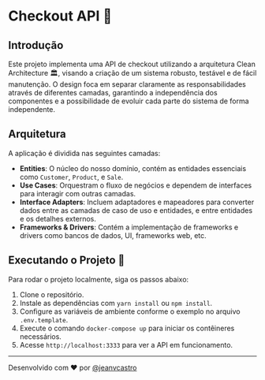# Checkout API 🛒

## Introdução

Este projeto implementa uma API de checkout utilizando a arquitetura Clean Architecture 🏛️, visando a criação de um sistema robusto, testável e de fácil manutenção. O design foca em separar claramente as responsabilidades através de diferentes camadas, garantindo a independência dos componentes e a possibilidade de evoluir cada parte do sistema de forma independente.

## Arquitetura

A aplicação é dividida nas seguintes camadas:

- **Entities**: O núcleo do nosso domínio, contém as entidades essenciais como `Customer`, `Product`, e `Sale`.
- **Use Cases**: Orquestram o fluxo de negócios e dependem de interfaces para interagir com outras camadas.
- **Interface Adapters**: Incluem adaptadores e mapeadores para converter dados entre as camadas de caso de uso e entidades, e entre entidades e os detalhes externos.
- **Frameworks & Drivers**: Contém a implementação de frameworks e drivers como bancos de dados, UI, frameworks web, etc.

## Executando o Projeto 🚀

Para rodar o projeto localmente, siga os passos abaixo:

1. Clone o repositório.
2. Instale as dependências com `yarn install` ou `npm install`.
3. Configure as variáveis de ambiente conforme o exemplo no arquivo `.env.template`.
4. Execute o comando `docker-compose up` para iniciar os contêineres necessários.
5. Acesse `http://localhost:3333` para ver a API em funcionamento.

---

Desenvolvido com ❤️ por [@jeanvcastro](https://github.com/jeanvcastro)
